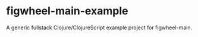 # figwheel-main-example
A generic fullstack Clojure/ClojureScript example project for figwheel-main.
